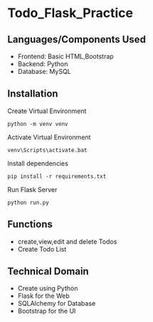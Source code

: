 # Todo_Flask_Practice
## Languages/Components Used

- Frontend: Basic HTML,Bootstrap
- Backend: Python
- Database: MySQL

## Installation

Create Virtual Environment

```
python -m venv venv
```

Activate Virtual Environment

```
venv\Scripts\activate.bat
```

Install dependencies

```
pip install -r requirements.txt
```

Run Flask Server

```
python run.py
```

## Functions

- create,view,edit and delete Todos
- Create Todo List
## Technical Domain

- Create using Python
- Flask for the Web
- SQLAlchemy for Database
- Bootstrap for the UI
  

